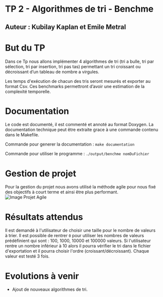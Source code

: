 # TP 2 - Algorithmes de tri - Benchme
## Auteur : Kubilay Kaplan et Emile Metral


# But du TP
Dans ce Tp nous allons implémenter 4 algorithmes de tri (tri a bulle, tri par sélection, tri par insertion, tri pas tas)
permettant un tri croissant ou décroissant d’un tableau de nombre a virgules.

Les temps d'exécution de chacun des tris seront mesurés et exporter au format Csv. Ces benchmarks permettront d’avoir une estimation de la complexité temporelle.

# Documentation
Le code est documenté, il est commenté et annoté au format Doxygen. La documentation technique peut être extraite grace à une commande contenu dans le Makefile.

Commande pour generer la documentation : `make documentation`

Commande pour utiliser le programme : `./output/benchme nomDuFichier`


# Gestion de projet
Pour la gestion du projet nous avons utilisé la méthode agile pour nous fixé des objectifs à court terme et ainsi être plus performant.
![Image Projet Agile](agile.PNG)

# Résultats attendus
Il est demandé à l'utilisateur de choisir une taille pour le nombre de valeurs à trier. Il est possible de rentrer `0` pour utiliser les nombres de valeurs prédéfinient qui sont : 100, 1000, 10000 et 100000 valeurs. Si l'utilisateur rentre un nombre inférieur à 10 alors il pourra vérifier le tri dans le fichier d'exportation et il pourra choisir l'ordre (croissant/décroissant). Chaque valeur est testé 3 fois.

# Evolutions à venir
* Ajout de nouveaux algorithmes de tri.
